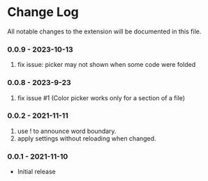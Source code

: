 # Change Log

All notable changes to the extension will be documented in this file.

### 0.0.9 - 2023-10-13

1. fix issue: picker may not shown when some code were folded

### 0.0.8 - 2023-9-23

1. fix issue #1 (Color picker works only for a section of a file)

### 0.0.2 - 2021-11-11

1. use ! to announce word boundary.
2. apply settings without reloading when changed.

### 0.0.1 - 2021-11-10

- Initial release
